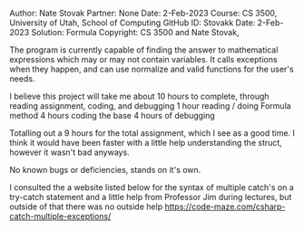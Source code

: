﻿Author:    Nate Stovak
Partner:   None
Date:      2-Feb-2023
Course:    CS 3500, University of Utah, School of Computing
GitHub ID: Stovakk
Date:	   2-Feb-2023
Solution:  Formula
Copyright: CS 3500 and Nate Stovak, 

The program is currently capable of finding the answer to mathematical expressions which may or may not
contain variables. It calls exceptions when they happen, and can use normalize and valid functions for the 
user's needs.

I believe this project will take me about 10 hours to complete, through reading assignment, coding, and debugging
1 hour reading / doing Formula method
4 hours coding the base
4 hours of debugging

Totalling out a 9 hours for the total assignment, which I see as a good time. I think it would have been faster with a little help 
understanding the struct, however it wasn't bad anyways.

No known bugs or deficiencies, stands on it's own.

I consulted the a website listed below for the syntax of multiple catch's on a try-catch statement and a little help from 
Professor Jim during lectures, but outside of that there was no outside help
https://code-maze.com/csharp-catch-multiple-exceptions/
